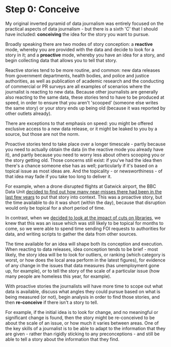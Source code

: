 # Step 0: Conceive

My original inverted pyramid of data journalism was entirely focused on the practical aspects of data journalism - but there is a sixth 'C' that I should have included: **conceiving** the idea for the story you want to pursue.

Broadly speaking there are two modes of story conception: a **reactive** mode, whereby you are provided with the data and decide to look for a story in it; and a **proactive** mode, whereby you have an idea for a story, and begin collecting data that allows you to tell that story.

Reactive stories tend to be more routine, and common: new data releases from government departments, health bodies, and police and justice authorities, as well as publication of academic research and the conducting of commercial or PR surveys are all examples of scenarios where the journalist is reacting to new data. Because other journalists are generally also reacting to the same data, these stories tend to have to be produced at speed, in order to ensure that you aren't 'scooped' (someone else writes the same story) or your story ends up being old (because it was reported by other outlets already).

There are exceptions to that emphasis on speed: you might be offered exclusive access to a new data release, or it might be leaked to you by a source, but those are not the norm.

Proactive stories tend to take place over a longer timescale - partly because you need to actually obtain the data (in the reactive mode you already have it), and partly because you need to worry less about others scooping you or the story getting old. Those concerns still exist: if you've had the idea then there's a chance someone else has as well; particularly if it's based on a topical issue as most ideas are. And the topicality - or newsworthiness - of that idea may fade if you take too long to deliver it. 

For example, when a drone disrupted flights at Gatwick airport, the BBC Data Unit [decided to find out how many near-misses there had been in the last few years](https://www.bbc.co.uk/news/uk-40476264) to put that story into context. This was a proactive story, but the time available to do it was short (within the day), because that disruption would only be topical for a short period of time. 

In contrast, when we [decided to look at the impact of cuts on libraries](https://www.bbc.co.uk/news/uk-england-35707956), we knew that this was an issue which was still likely to be topical for months to come, so we were able to spend time sending FOI requests to authorities for data, and writing scripts to gather the data from other sources. 

The time available for an idea will shape both its conception and execution. When reacting to data releases, idea conception tends to be brief - most likely, the story idea will be to look for outliers, or ranking (which category is worst, or how does the local area perform in the latest figures), for evidence of any change in the issues that data measures (has unemployment gone up, for example), or to tell the story of the scale of a particular issue (how many people are homeless this year, for example). 

With proactive stories the journalists will have more time to scope out what data is available, discuss what angles they could pursue based on what is being measured (or not), begin analysis in order to find those stories, and then **re-conceive** if there isn't a story to tell. 

For example, if the initial idea is to look for change, and no meaningful or significant change is found, then the story might be re-conceived to be about the scale of an issue, or how much it varies between areas. One of the key skills of a journalist is to be able to adapt to the information that they are given - rather than rigidly sticking to any preconceptions - and still be able to tell a story about the information that they find.
